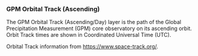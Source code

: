 ### GPM Orbital Track (Ascending) 
The GPM Orbital Track (Ascending/Day) layer is the path of the Global Precipitation Measurement (GPM) core observatory on its ascending orbit. Orbit Track times are shown in Coordinated Universal Time (UTC).

Orbital Track information from <https://www.space-track.org/>.
